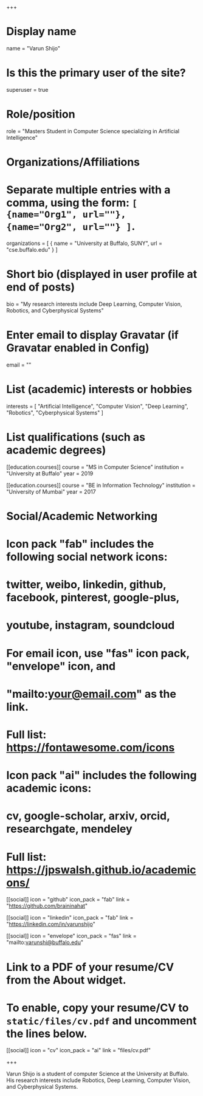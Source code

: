 +++
# Display name
name = "Varun Shijo"

# Is this the primary user of the site?
superuser = true

# Role/position
role = "Masters Student in Computer Science specializing in Artificial Intelligence"

# Organizations/Affiliations
#   Separate multiple entries with a comma, using the form: `[ {name="Org1", url=""}, {name="Org2", url=""} ]`.
organizations = [ { name = "University at Buffalo, SUNY", url = "cse.buffalo.edu" } ]

# Short bio (displayed in user profile at end of posts)
bio = "My research interests include Deep Learning, Computer Vision, Robotics, and Cyberphysical Systems"

# Enter email to display Gravatar (if Gravatar enabled in Config)
email = ""

# List (academic) interests or hobbies
interests = [
  "Artificial Intelligence",
  "Computer Vision",
  "Deep Learning",
  "Robotics",
  "Cyberphysical Systems"
]

# List qualifications (such as academic degrees)
[[education.courses]]
  course = "MS in Computer Science"
  institution = "University at Buffalo"
  year = 2019

[[education.courses]]
  course = "BE in Information Technology"
  institution = "University of Mumbai"
  year = 2017

# Social/Academic Networking
#
# Icon pack "fab" includes the following social network icons:
#
#   twitter, weibo, linkedin, github, facebook, pinterest, google-plus,
#   youtube, instagram, soundcloud
#
#   For email icon, use "fas" icon pack, "envelope" icon, and
#   "mailto:your@email.com" as the link.
#
#   Full list: https://fontawesome.com/icons
#
# Icon pack "ai" includes the following academic icons:
#
#   cv, google-scholar, arxiv, orcid, researchgate, mendeley
#
#   Full list: https://jpswalsh.github.io/academicons/

[[social]]
  icon = "github"
  icon_pack = "fab"
  link = "https://github.com/braininahat"

[[social]]
  icon = "linkedin"
  icon_pack = "fab"
  link = "https://linkedin.com/in/varunshijo"

[[social]]
  icon = "envelope"
  icon_pack = "fas"
  link = "mailto:varunshi@buffalo.edu"


# Link to a PDF of your resume/CV from the About widget.
# To enable, copy your resume/CV to `static/files/cv.pdf` and uncomment the lines below.
[[social]]
  icon = "cv"
  icon_pack = "ai"
  link = "files/cv.pdf"

+++

Varun Shijo is a student of computer Science at the University at Buffalo. His research interests include Robotics, Deep Learning, Computer Vision, and Cyberphysical Systems.